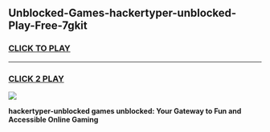 
## Unblocked-Games-hackertyper-unblocked-Play-Free-7gkit
<h3>
<a href="https://premium76.site?title=hackertyper-unblocked&ref=12A">CLICK TO PLAY</a></h3>
<hr>

<h3>
<a href="https://premium76.site?title=hackertyper-unblocked&ref=12A">CLICK 2 PLAY</a>
  
</h3>

<a href="https://premium76.site?title=hackertyper-unblocked&ref=12A"><img src="https://clearcache.store/games.png"></a>


**hackertyper-unblocked games unblocked: Your Gateway to Fun and Accessible Online Gaming**
